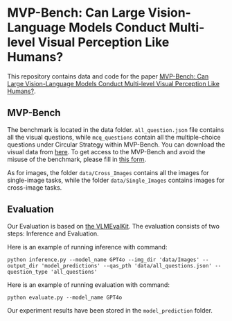 # MVP-Bench: Can Large Vision-Language Models Conduct Multi-level Visual Perception Like Humans?

This repository contains data and code for the paper [MVP-Bench: Can Large Vision-Language Models Conduct Multi-level Visual Perception Like Humans?](). 

## MVP-Bench

The benchmark is located in the data folder. `all_question.json` file contains all the visual questions, while `mcq_questions` contain all the multiple-choice questions under Circular Strategy within MVP-Bench. You can download the visual data from [here](https://huggingface.co/datasets/GZClarence/MVP-Bench). To get access to the MVP-Bench and avoid the misuse of the benchmark, please fill in [this form](https://docs.google.com/forms/d/e/1FAIpQLScSQff_VLCDXyvsV5I_D_plDTgRQBrDFcpuhXJUDMZx-K17VQ/viewform).

As for images, the folder `data/Cross_Images` contains all the images for single-image tasks, while the folder `data/Single_Images` contains images for cross-image tasks.

## Evaluation

Our Evaluation is based on [the VLMEvalKit](https://github.com/open-compass/VLMEvalKit). The evaluation consists of two steps: Inference and Evaluation.

Here is an example of running inference with command:
```shell
python inference.py --model_name GPT4o --img_dir 'data/Images' --output_dir 'model_predictions' --qas_pth 'data/all_questions.json' --question_type 'all_questions'
```

Here is an example of running evaluation with command:
```shell
python evaluate.py --model_name GPT4o
```

Our experiment results have been stored in the `model_prediction` folder.